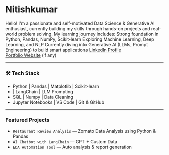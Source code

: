 # Nitishkumar
 Hello! I'm a passionate and self-motivated Data Science & Generative AI enthusiast, currently building my skills through hands-on projects and real-world problem solving.
My learning journey includes:
 Strong foundation in Python, Pandas, NumPy, Scikit-learn
 Exploring Machine Learning, Deep Learning, and NLP
 Currently diving into Generative AI (LLMs, Prompt Engineering) to build smart applications
 [LinkedIn Profile](www.linkedin.com/in/nitish-kumar-58277b203)  
 [Portfolio Website](https://your-portfolio-link.vercel.app) (if any)  

---

### 🛠️ Tech Stack

- Python |  Pandas |  Matplotlib |  Scikit-learn  
-  | LangChain | LLM Prompting  
-  SQL |  Numpy |  Data Cleaning  
- Jupyter Notebooks | VS Code | Git & GitHub

---

### Featured Projects

- `Restaurant Review Analysis` — Zomato Data Analysis using Python & Pandas  
- `AI Chatbot with LangChain` — GPT + Custom Data  
- `EDA Automation Tool` — Auto analysis & report generation  
